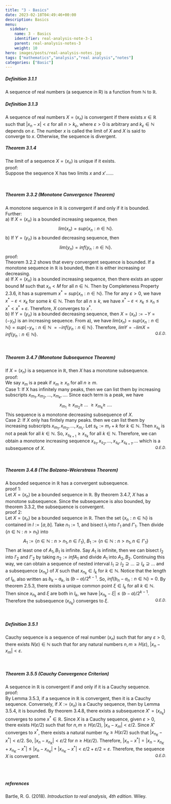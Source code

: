 ```yaml
---
title: "3 - Basics"
date: 2023-02-18T04:49:46+00:00
description: Basics
menu:
  sidebar:
    name: 3 - Basics
    identifier: real-analysis-note-3-1
    parent: real-analysis-notes-3
    weight: 10
hero: images/posts/real-analysis-notes.jpg
tags: ["mathematics","analysis","real analysis","notes"]
categories: ["Basic"]
---
```


##### **Definition 3.1.1**

A sequence of real numbers (a sequence in R) is a function from $\mathbb{N}$ to $\mathbb{R}$. 

##### **Definition 3.1.3**

A sequence of real numbers $X = (x_n)$ is convergent if there exists $x \in \mathbb{R}$ such that $|x_n - x| < \varepsilon$ for all $n > k_\varepsilon$, where $\varepsilon > 0$ is arbitrary and $k_\varepsilon \in \mathbb{N}$ depends on $\varepsilon$. The number $x$ is called the limit of $X$ and $X$ is said to converge to $x$. Otherwise, the sequence is divergent.

##### **Theorem 3.1.4**

The limit of a sequence $X = (x_n)$ is unique if it exists.  
proof:  
Suppose the sequence X has two limits $x$ and $x'$......

</br>

##### **Theorem 3.3.2 (Monotone Convergence Theorem)**  

A monotone sequence in $\mathbb{R}$ is convergent if and only if it is bounded. Further:  
a) If $X = (x_n)$ is a bounded increasing sequence, then  
$$
lim(x_n) = sup\{x_n : n \in \mathbb{N} \}.
$$
b) If $Y = (y_n)$ is a bounded decreasing sequence, then  
$$
lim(y_n) = inf\{y_n : n \in \mathbb{N} \}.
$$
proof:  
Theorem 3.2.2 shows that every convergent sequence is bounded. If a monotone sequence in $\mathbb{R}$ is bounded, then it is either increasing or decreasing.  
a) If $X = (x_n)$ is a bounded increasing sequence, then there exists an upper bound $M$ such that $x_n < M$ for all $n \in \mathbb{N}$. Then  by Completeness Property 2.3.6, it has a supremum $x^* = sup\{x_n : n \in \mathbb{N} \}$. The for any $\varepsilon > 0$, we have $x^* - \varepsilon < x_k$ for some $k \in \mathbb{N}$. Then for all $n \ge k$, we have $x^* - \varepsilon < x_k \le x_n \le x^* < x^* + \varepsilon$. Therefore, $X$ converges to $x^*$.  
b) If $Y = (y_n)$ is a bounded decreasing sequence, then  $X = (x_n) := -Y = (-y_n)$ is an increasing sequence. From a), we have $lim(x_n) = sup\{x_n : n \in \mathbb{N} \} = sup\{-y_n : n \in \mathbb{N} \ = -inf\{y_n : n \in \mathbb{N} \}$. Therefore, $limY = -limX = inf\{y_n : n \in \mathbb{N} \}$​.<span style="float:right;">$_{Q.E.D.}$</span>

</br>

##### **Theorem 3.4.7 (Monotone Subsequence Theorem)**  

If $X = (x_n)$ is a sequence in $\mathbb{R}$, then $X$ has a monotone subsequence.  
proof:  
We say $x_m$ is a peak if $x_m \ge x_n$ for all $n \ge m$.  
Case 1: If X has infinitely many peaks, then we can list them by increasing subscripts $x_{m_1}, x_{m_2}, ..., x_{m_k}, ....$ Since each term is a peak, we have  
$$
x_{m_1} \ge x_{m_2} \ge \ ... \ \ge x_{m_k} \ge \ ....
$$
This sequence is a monotone decreasing subsequence of $X$.  
Case 2: If $X$ only has finitely many peaks. then we can list them by increasing subscripts $x_{m_1}, x_{m_2}, ..., x_{m_r}$. Let $s_k := m_r + k$ for $k \in \mathbb{N}$. Then $x_{s_k}$ is not a peak for all $k \in \mathbb{N}$. So, $x_{s_{k+1}} \ge x_{s_k}$ for all $k \in \mathbb{N}$. Therefore, we can obtain a monotone increasing sequence $x_{s_1}, x_{s_2}, ... , x_{s_k}, x_{s_{k+1}}, ...$ which is a subsequence of $X$.<span style="float:right;">$_{Q.E.D.}$</span>

</br>

##### **Theorem 3.4.8 (The Bolzano-Weierstrass Theorem)**  

A bounded sequence in $\mathbb{R}$ has a convergent subsequence.  
proof 1:  
Let $X = (x_n)$ be a bounded sequence in $\mathbb{R}$. By theorem 3.4.7, $X$ has a monotone subsequence. Since the subsequence is also bounded, by theorem 3.3.2, the subsequence is convergent.  
proof 2:  
Let $X = (x_n)$ be a bounded sequence in $\mathbb{R}$. Then the set $\{x_n : n \in \mathbb{N}\}$ is contained in $I := [a, b]$. Take $n_1 := 1$, and bisect $I_1$ into $I'_1$ and $I''_1$. Then divide $\{n \in \mathbb{N} : n > n_1\}$ into  
$$
A_1 := \{n \in \mathbb{N} : n > n_1, n \in I'_1\}, \ B_1 := \{n \in \mathbb{N} : n > n_1, n \in I''_1\}
$$
Then at least one of $A_1, B_1$ is infinite. Say $A_1$ is infinite, then we can bisect $I_2$ into $I'_2$ and $I''_2$ by taking $n_2 := infA_1$ and divide $A_1$ into $A_2, B_2$. Continuing this way, we can obtain a sequence of nested interval $I_1 \supseteq I_2 \supseteq ... \supseteq I_k \supseteq ...$ and a subsequence $(x_{n_k})$ of $X$ such that $x_{n_k} \in I_k$ for $k \in \mathbb{N}$. Notice that the length of $I_k$, also written as $b_k - a_k$, is $(b-a)/2^{k-1}$. So, $inf\{b_n - a_n : n \in \mathbb{N}\} = 0$. By theorem 2.5.3, there exists a unique common point $\xi \in I_k$ for all $k \in \mathbb{N}$. Then since $x_{n_k}$ and $\xi$ are both in $I_k$, we have $|x_{n_k} - \xi| \le (b-a)/2^{k-1}$. Therefore the subsequence $(x_{n_k})$ converges to $\xi$.<span style="float:right;">$_{Q.E.D.}$</span>

</br>

##### **Definition 3.5.1**  

Cauchy sequence is a sequence of real number $(x_n)$ such that for any $\varepsilon > 0$, there exists $N(\varepsilon) \in \mathbb{N}$ such that for any natural numbers $n, m \ge H(\varepsilon)$, $|x_n - x_m| < \varepsilon$.

</br>

##### **Theorem 3.5.5 (Cauchy Convergence Criterion)**  

A sequence in $\mathbb{R}$ is convergent if and only if it is a Cauchy sequence.  
proof:  
By Lemma 3.5.3, if a sequence in $\mathbb{R}$ is convergent, then it is a Cauchy sequence. Conversely, if $X := (x_n)$ is a Cauchy sequence, then by Lemma 3.5.4, it is bounded. By theorem 3.4.8, there exists a subsequence $X' = (x_{n_k})$ converges to some $x^* \in \mathbb{R}$. Since $X$ is a Cauchy sequence, given $\varepsilon > 0$, there exists $H(\varepsilon/2)$ such that for $n, m \ge H(\varepsilon/2)$, $|x_n - x_m| < \varepsilon/2$. Since $X'$ converges to $x^*$, there exists a natural number $n_K \ge H(\varepsilon/2)$ such that $|x_{n_K} - x^*| < \varepsilon/2$. So, $|x_n - x_{n_K}| < \varepsilon/2$ for $n \ge H(\varepsilon/2)$. Therefore, $|x_n - x^*| = |x_n - x_{n_K} + x_{n_K} - x^*| \le |x_n - x_{n_K}| + |x_{n_K} - x^*| < \varepsilon/2 + \varepsilon/2 = \varepsilon$. Therefore, the sequence $X$ is convergent.<span style="float:right;">$_{Q.E.D.}$</span>

</br>

</br>

##### **references**  

Bartle, R. G. (2018). *Introduction to real analysis, 4th edition*. Wiley. 
